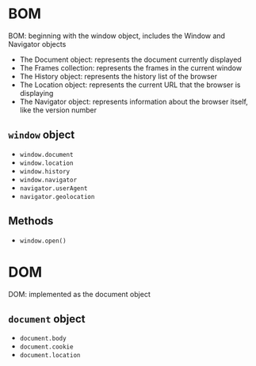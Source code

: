 # BOM
BOM: beginning with the window object, includes the Window and Navigator objects
- The Document object: represents the document currently displayed
- The Frames collection: represents the frames in the current window
- The History object: represents the history list of the browser
- The Location object: represents the current URL that the browser is displaying
- The Navigator object: represents information about the browser itself, like the version number

## `window` object
- `window.document`
- `window.location`
- `window.history`
- `window.navigator`
 - `navigator.userAgent`
 - `navigator.geolocation`

## Methods
- `window.open()`

# DOM
DOM: implemented as the document object

## `document` object
- `document.body`
- `document.cookie`
- `document.location`
